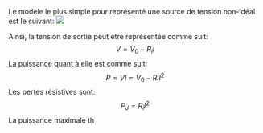 Le modèle le plus simple pour représenté une source de tension non-idéal est le suivant:
![](Pasted%20image%2020250701100633.png)

Ainsi, la tension de sortie peut être représentée comme suit: $$V=V_0-R_iI$$
La puissance quant à elle est comme suit: $$P=VI=V_0-RiI^2$$
Les pertes résistives sont: $$P_J=R_iI^2$$
La puissance maximale th